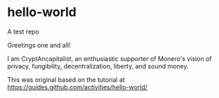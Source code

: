 # hello-world
A test repo

Greetings one and all!

I am CryptAncapitalist, an enthusiastic supporter of Monero's vision of privacy, fungibility, decentralization, liberty, and sound money.

This was original based on the tutorial at https://guides.github.com/activities/hello-world/
